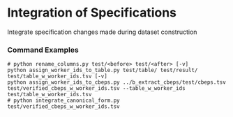 # Integration of Specifications

Integrate specification changes made during dataset construction

### Command Examples

```shell
# python rename_columns.py test/<before> test/<after> [-v]
python assign_worker_ids_to_table.py test/table/ test/result/ test/table_w_worker_ids.tsv [-v]
python assign_worker_ids_to_cbeps.py ../b_extract_cbeps/test/cbeps.tsv test/verified_cbeps_w_worker_ids.tsv --table_w_worker_ids test/table_w_worker_ids.tsv
# python integrate_canonical_form.py test/verified_cbeps_w_worker_ids.tsv
```
